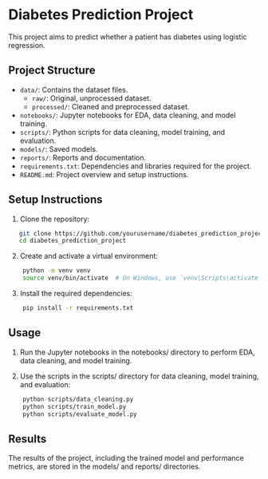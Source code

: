 # Diabetes Prediction Project

This project aims to predict whether a patient has diabetes using logistic regression.

## Project Structure

- `data/`: Contains the dataset files.
  - `raw/`: Original, unprocessed dataset.
  - `processed/`: Cleaned and preprocessed dataset.
- `notebooks/`: Jupyter notebooks for EDA, data cleaning, and model training.
- `scripts/`: Python scripts for data cleaning, model training, and evaluation.
- `models/`: Saved models.
- `reports/`: Reports and documentation.
- `requirements.txt`: Dependencies and libraries required for the project.
- `README.md`: Project overview and setup instructions.

## Setup Instructions

1. Clone the repository:
```bash
   git clone https://github.com/yourusername/diabetes_prediction_project.git
   cd diabetes_prediction_project
```

2. Create and activate a virtual environment:
```bash
    python -m venv venv
    source venv/bin/activate  # On Windows, use `venv\Scripts\activate`
```

3. Install the required dependencies:
```bash
    pip install -r requirements.txt
```

## Usage

1. Run the Jupyter notebooks in the notebooks/ directory to perform EDA, data cleaning, and model training.

2. Use the scripts in the scripts/ directory for data cleaning, model training, and evaluation:
```bash
    python scripts/data_cleaning.py
    python scripts/train_model.py
    python scripts/evaluate_model.py
```

## Results
The results of the project, including the trained model and performance metrics, are stored in the models/ and reports/ directories.
